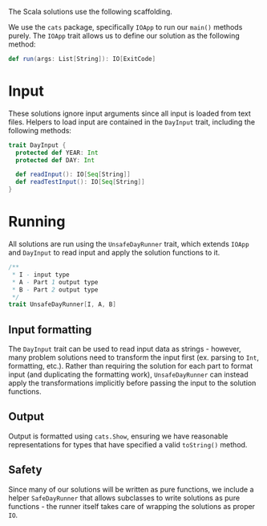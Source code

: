The Scala solutions use the following scaffolding.

We use the `cats` package, specifically `IOApp` to run our `main()` methods
purely. The `IOApp` trait allows us to define our solution as the following
method:

```scala
def run(args: List[String]): IO[ExitCode]
```

# Input

These solutions ignore input arguments since all input is loaded from text
files. Helpers to load input are contained in the `DayInput` trait, including
the following methods:

```scala
trait DayInput {
  protected def YEAR: Int
  protected def DAY: Int

  def readInput(): IO[Seq[String]]
  def readTestInput(): IO[Seq[String]]
}
```

# Running

All solutions are run using the `UnsafeDayRunner` trait, which extends `IOApp`
and `DayInput` to read input and apply the solution functions to it.

```scala
/**
 * I - input type
 * A - Part 1 output type
 * B - Part 2 output type
 */
trait UnsafeDayRunner[I, A, B]
```

## Input formatting

The `DayInput` trait can be used to read input data as strings - however, many
problem solutions need to transform the input first (ex. parsing to `Int`,
formatting, etc.). Rather than requiring the solution for each part to format
input (and duplicating the formatting work), `UnsafeDayRunner` can instead
apply the transformations implicitly before passing the input to the solution
functions.

## Output

Output is formatted using `cats.Show`, ensuring we have reasonable
representations for types that have specified a valid `toString()` method.

## Safety

Since many of our solutions will be written as pure functions, we include a
helper `SafeDayRunner` that allows subclasses to write solutions as pure
functions - the runner itself takes care of wrapping the solutions as proper
`IO`.
